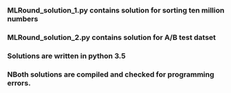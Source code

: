### MLRound_solution_1.py contains solution for sorting ten million numbers

### MLRound_solution_2.py contains solution for A/B test datset 

### Solutions are written in python 3.5 

### NBoth solutions are compiled and checked for programming errors.